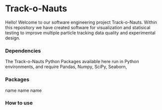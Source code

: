 # Track-o-Nauts
Hello! Welcome to our software engineering project Track-o-Nauts. Within this repository we have created software for visualization and statisical testing to improve multiple particle tracking data quality and experimental design.

### Dependencies
The Track-o-Nauts Python Packages available here run in Python environments, and require Pandas, Numpy, SciPy, Seaborn,

### Packages
name
name
name

### How to use

